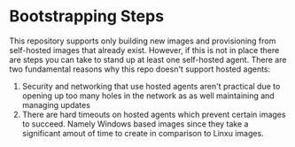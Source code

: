# Bootstrapping Steps

This repository supports only building new images and provisioning from self-hosted images that already exist. However, if this is not in place
there are steps you can take to stand up at least one self-hosted agent. There are two fundamental reasons why this repo doesn't support hosted agents:

1. Security and networking that use hosted agents aren't practical due to opening up too many holes in the network as as well maintaining and managing updates
2. There are hard timeouts on hosted agents which prevent certain images to succeed. Namely Windows based images since they take a significant amout of time to create in comparison to Linxu images.